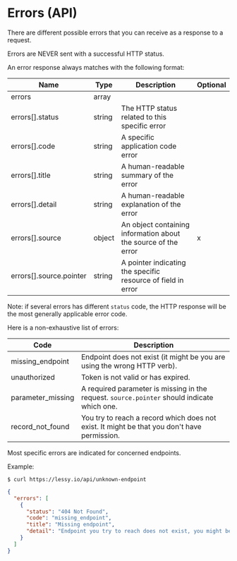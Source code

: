 # Errors (API)

There are different possible errors that you can receive as a response to a
request.

Errors are NEVER sent with a successful HTTP status.

An error response always matches with the following format:

| Name                    | Type   | Description                                                    | Optional |
|-------------------------|--------|----------------------------------------------------------------|----------|
| errors                  | array  |                                                                |          |
| errors[].status         | string | The HTTP status related to this specific error                 |          |
| errors[].code           | string | A specific application code error                              |          |
| errors[].title          | string | A human-readable summary of the error                          |          |
| errors[].detail         | string | A human-readable explanation of the error                      |          |
| errors[].source         | object | An object containing information about the source of the error |     x    |
| errors[].source.pointer | string | A pointer indicating the specific resource of field in error   |          |

Note: if several errors has different `status` code, the HTTP response will be
the most generally applicable error code.

Here is a non-exhaustive list of errors:

| Code                | Description                                                                                 |
|---------------------|---------------------------------------------------------------------------------------------|
| missing\_endpoint   | Endpoint does not exist (it might be you are using the wrong HTTP verb).                    |
| unauthorized        | Token is not valid or has expired.                                                          |
| parameter\_missing  | A required parameter is missing in the request. `source.pointer` should indicate which one. |
| record\_not\_found  | You try to reach a record which does not exist. It might be that you don't have permission. |

Most specific errors are indicated for concerned endpoints.

Example:

```console
$ curl https://lessy.io/api/unknown-endpoint
```

```json
{
  "errors": [
    {
      "status": "404 Not Found",
      "code": "missing_endpoint",
      "title": "Missing endpoint",
      "detail": "Endpoint you try to reach does not exist, you might be using wrong HTTP verb."
    }
  ]
}
```

